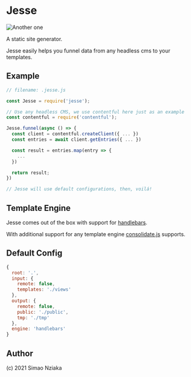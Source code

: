 # Jesse

![Another one](https://media.giphy.com/media/l0HlQ7LRalQqdWfao/giphy.gif)

A static site generator.

Jesse easily helps you funnel data from any headless cms to your templates.

## Example

```js
// filename: .jesse.js

const Jesse = require('jesse');

// Use any headless CMS, we use contentful here just as an example
const contentful = require('contentful');

Jesse.funnel(async () => {
  const client = contentful.createClient({ ... })
  const entries = await client.getEntries({ ... })

  const result = entries.map(entry => {
    ...
  })

  return result;
})

// Jesse will use default configurations, then, voilá!

```

## Template Engine

Jesse comes out of the box with support for [handlebars](https://www.npmjs.com/package/handlebars).

With additional support for any template engine [consolidate.js](https://www.npmjs.com/package/consolidate) supports.

## Default Config

```js
{
  root: '.',
  input: {
    remote: false,
    templates: './views'
  },
  output: {
    remote: false,
    public: './public',
    tmp: './tmp'
  },
  engine: 'handlebars'
}
```

## Author

(c) 2021 Simao Nziaka

